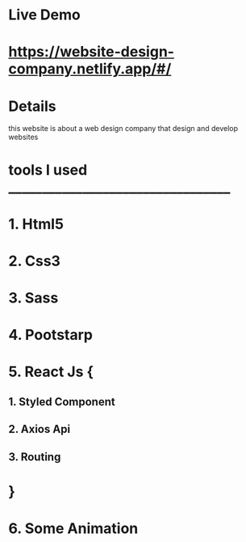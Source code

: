 # Live Demo

# https://website-design-company.netlify.app/#/

# Details

this website is about a web design company that design and develop websites

# tools I used _________________________________

# 1. Html5
# 2. Css3
# 3. Sass
# 4. Pootstarp
# 5. React Js {
##       1. Styled Component
##       2. Axios Api
##       3. Routing 
# }
# 6. Some Animation
